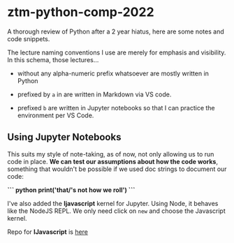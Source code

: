 # ztm-python-comp-2022

A thorough review of Python after a 2 year hiatus, here are some notes and code snippets.

The lecture naming conventions I use are merely for emphasis and visibility. In this schema, those lectures...

- without any alpha-numeric prefix whatsoever are mostly written in Python

- prefixed by `a` in are written in Markdown via VS code.

- prefixed `b` are written in Jupyter notebooks so that I can practice the environment per VS Code.

## Using Jupyter Notebooks

This suits my style of note-taking, as of now, not only allowing us to run code in place. __We can test our assumptions about how the code works__, something that wouldn't be possible if we used doc strings to document our code:

__\``` python
print('that/'s not how we roll')
\```__

I've also added the __Ijavascript__ kernel for Jupyter. Using Node, it behaves like the NodeJS REPL. We only need click on `new` and choose the Javascript kernel.

Repo for __IJavascript__ is [here](https://github.com/n-riesco/ijavascript)
